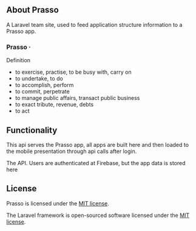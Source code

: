 
## About Prasso

A Laravel team site, used to feed application structure information to a Prasso app.
### Prasso ·
Definition
- to exercise, practise, to be busy with, carry on
- to undertake, to do
- to accomplish, perform
- to commit, perpetrate
- to manage public affairs, transact public business
- to exact tribute, revenue, debts
- to act

## Functionality
This api serves the Prasso app, all apps are built here and then loaded to the mobile presentation through api calls after login.

The API. Users are authenticated at Firebase, but the app data is stored here

## License

Prasso is licensed under the [MIT license](https://opensource.org/licenses/MIT).

The Laravel framework is open-sourced software licensed under the [MIT license](https://opensource.org/licenses/MIT).
